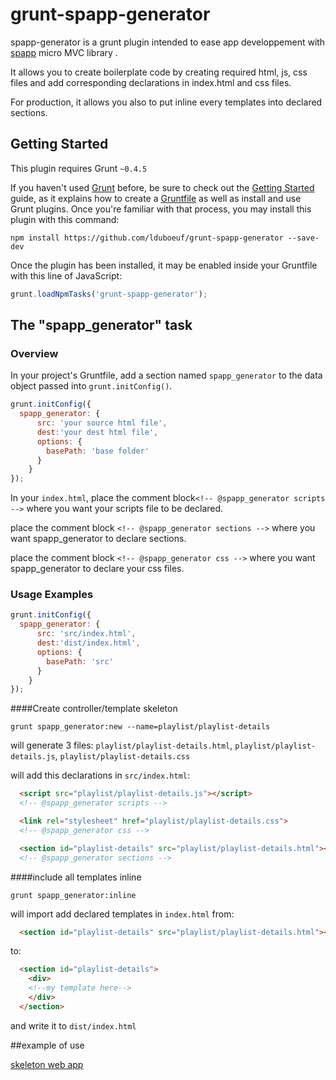 # grunt-spapp-generator

spapp-generator is a grunt plugin intended to ease app developpement with [spapp](https://github.com/c-smile/spapp) micro MVC library .

It allows you to create boilerplate code by creating required html, js, css files and add corresponding declarations in index.html and css files.

For production, it allows you also to put inline every templates into declared sections.

## Getting Started
This plugin requires Grunt `~0.4.5`

If you haven't used [Grunt](http://gruntjs.com/) before, be sure to check out the [Getting Started](http://gruntjs.com/getting-started) guide, as it explains how to create a [Gruntfile](http://gruntjs.com/sample-gruntfile) as well as install and use Grunt plugins. Once you're familiar with that process, you may install this plugin with this command:

```shell
npm install https://github.com/lduboeuf/grunt-spapp-generator --save-dev
```

Once the plugin has been installed, it may be enabled inside your Gruntfile with this line of JavaScript:

```js
grunt.loadNpmTasks('grunt-spapp-generator');
```

## The "spapp_generator" task

### Overview
In your project's Gruntfile, add a section named `spapp_generator` to the data object passed into `grunt.initConfig()`.

```js
grunt.initConfig({
  spapp_generator: {
      src: 'your source html file',
      dest:'your dest html file',
      options: {
        basePath: 'base folder'
      }
    }
});
```

In your `index.html`, place the comment block`<!-- @spapp_generator scripts -->` where you want your scripts file to be declared.

place the comment block  `<!-- @spapp_generator sections -->` where you want spapp_generator to declare sections.

place the comment block `<!-- @spapp_generator css -->` where you want spapp_generator to declare your css files.

### Usage Examples



```js
grunt.initConfig({
  spapp_generator: {
      src: 'src/index.html',
      dest:'dist/index.html',
      options: {
        basePath: 'src'
      }
    }
});
```

####Create controller/template skeleton

```shell
grunt spapp_generator:new --name=playlist/playlist-details
```
will generate 3 files: `playlist/playlist-details.html`, `playlist/playlist-details.js`, `playlist/playlist-details.css`

will add this declarations in `src/index.html`:
```html
  <script src="playlist/playlist-details.js"></script>
  <!-- @spapp_generator scripts -->
```
```html
  <link rel="stylesheet" href="playlist/playlist-details.css">
  <!-- @spapp_generator css -->
```
```html
  <section id="playlist-details" src="playlist/playlist-details.html"></section>
  <!-- @spapp_generator sections -->
```


####include all templates inline

```shell
grunt spapp_generator:inline
```
will import add declared templates in `index.html`
from:
```html
  <section id="playlist-details" src="playlist/playlist-details.html"></section>
```
to:
```html
  <section id="playlist-details">
    <div>
    <!--my template here-->
    </div>
  </section>
```

 and write it to `dist/index.html`

 ##example of use

 [skeleton web app](https://github.com/lduboeuf/skeleton-web-app.git)
